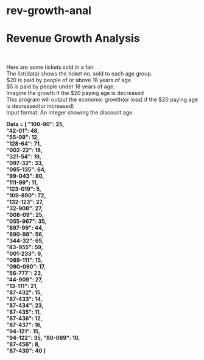 # rev-growth-anal
<h1> Revenue Growth Analysis </h1>

<br>

<p> 

Here are some tickets sold in a fair
<br>
The list(data) shows the ticket no. sold to each age group.
<br>
$20 is paid by people of or above 18 years of age.
<br>
$5 is paid by people under 18 years of age.
<br>
Imagine the growth if the $20 paying age is decreased
<br>
This program will output the economic growth(or loss) if the $20 paying age is decreased(or increased)
<br>
Input format: An integer showing the discount age.

</p>

<p>
<strong> Data = [ "100-90": 25, <br> "42-01": 48, <br> "55-09": 12, <br> "128-64": 71, <br> "002-22": 18, <br> "321-54": 19, <br> "097-32": 33, <br> "065-135": 64, <br> "99-043": 80, <br> "111-99": 11, <br> "123-019": 5, <br> "109-890": 72, <br> "132-123": 27, <br> "32-908": 27, <br> "008-09": 25, <br> "055-967": 35, <br> "897-99": 44, <br> "890-98": 56, <br> "344-32": 65, <br> "43-955": 59, <br> "001-233": 9, <br> "089-111": 15, <br> "090-090": 17, <br> "56-777": 23, <br> "44-909": 27, <br> "13-111": 21, <br> "87-432": 15, <br> "87-433": 14, <br> "87-434": 23, <br> "87-435": 11, <br> "87-436": 12, <br> "87-437": 16, <br> "94-121": 15, <br> "94-122": 35, "80-089": 10, <br> "87-456": 8, <br> "87-430": 40 ]</strong>
</p>